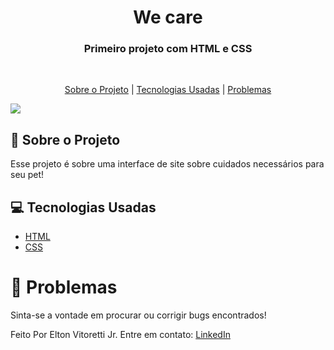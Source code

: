 <h1 align="center">We care</h1>

<h3 align="center">
  Primeiro projeto com HTML e CSS
</h3>

<br>

<p align="center">
  <a href="#dog-sobre-o-projeto">Sobre o Projeto</a> | 
  <a href="#computer-tecnologias-usadas">Tecnologias Usadas</a> | 
  <a href="#bug-problemas">Problemas</a>
</p>

<img src="https://res.cloudinary.com/dtgimo0rh/image/upload/v1745037527/celular-computador-imagem_llnpbz.png">

<br>

## :dog: Sobre o Projeto

Esse projeto é sobre uma interface de site sobre cuidados necessários para seu pet!
<br>

## :computer: Tecnologias Usadas

- [HTML](https://www.w3schools.com/html/)
- [CSS](https://www.w3schools.com/css/)


# :bug: Problemas

Sinta-se a vontade em procurar ou corrigir bugs encontrados!

Feito Por Elton Vitoretti Jr. Entre em contato: [LinkedIn](www.linkedin.com/in/elton-vitoretti-jr)
